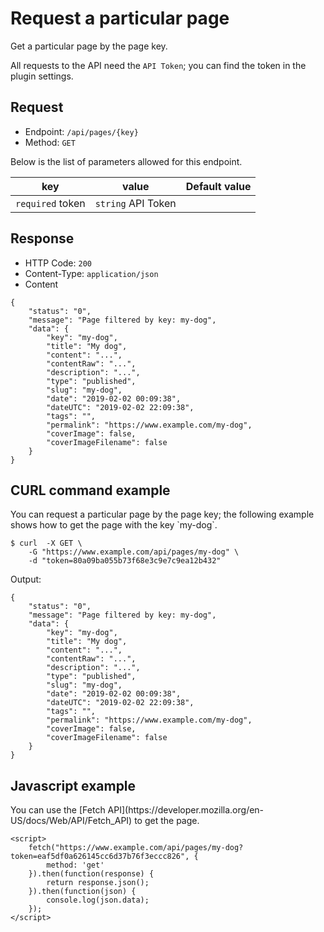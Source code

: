 # Request a particular page
<!-- position: 3 -->

Get a particular page by the page key.

All requests to the API need the `API Token`; you can find the token in the plugin settings.

<h2 id="request">Request</h2>

- Endpoint: `/api/pages/{key}`
- Method: `GET`

Below is the list of parameters allowed for this endpoint.

| key | value | Default value |
|-----|-------|---------------|
| `required` token | `string` API Token | |

<h2 id="response">Response</h2>

- HTTP Code: `200`
- Content-Type: `application/json`
- Content

```
{
	"status": "0",
	"message": "Page filtered by key: my-dog",
	"data": {
		"key": "my-dog",
		"title": "My dog",
		"content": "...",
		"contentRaw": "...",
		"description": "...",
		"type": "published",
		"slug": "my-dog",
		"date": "2019-02-02 00:09:38",
		"dateUTC": "2019-02-02 22:09:38",
		"tags": "",
		"permalink": "https://www.example.com/my-dog",
		"coverImage": false,
		"coverImageFilename": false
	}
}
```

<h2 id="curl-example">CURL command example</h2>
You can request a particular page by the page key; the following example shows how to get the page with the key `my-dog`.

```
$ curl	-X GET \
	-G "https://www.example.com/api/pages/my-dog" \
	-d "token=80a09ba055b73f68e3c9e7c9ea12b432"
```

Output:
```
{
	"status": "0",
	"message": "Page filtered by key: my-dog",
	"data": {
		"key": "my-dog",
		"title": "My dog",
		"content": "...",
		"contentRaw": "...",
		"description": "...",
		"type": "published",
		"slug": "my-dog",
		"date": "2019-02-02 00:09:38",
		"dateUTC": "2019-02-02 22:09:38",
		"tags": "",
		"permalink": "https://www.example.com/my-dog",
		"coverImage": false,
		"coverImageFilename": false
	}
}
```

<h2 id="javascript-example">Javascript example</h2>
You can use the [Fetch API](https://developer.mozilla.org/en-US/docs/Web/API/Fetch_API) to get the page.

```
<script>
	fetch("https://www.example.com/api/pages/my-dog?token=eaf5df0a626145cc6d37b76f3eccc826", {
		method: 'get'
	}).then(function(response) {
		return response.json();
	}).then(function(json) {
		console.log(json.data);
	});
</script>
```
